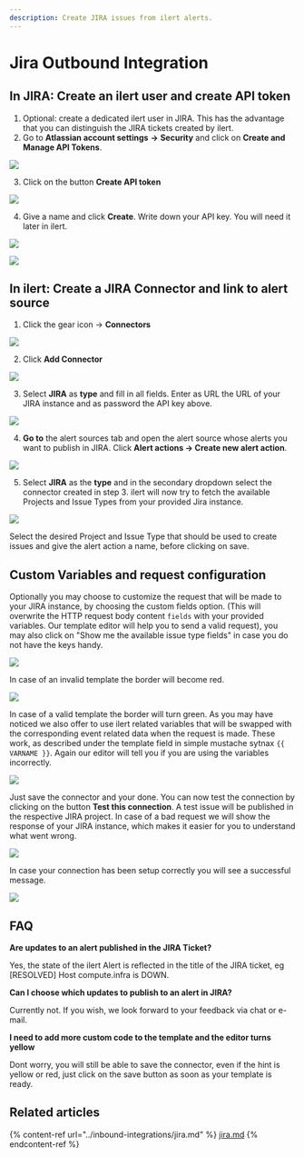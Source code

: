 ```yaml
---
description: Create JIRA issues from ilert alerts.
---
```


# Jira Outbound Integration

## In JIRA: Create an ilert user and create API token <a href="#jira-preparation" id="jira-preparation"></a>

1. Optional: create a dedicated ilert user in JIRA. This has the advantage that you can distinguish the JIRA tickets created by ilert.
2. Go to **Atlassian account settings** **→** **Security** and click on **Create and Manage API Tokens**.

![](<../.gitbook/assets/Screenshot 2020-08-05 at 13.15.25.png>)

3. Click on the button **Create API token**

![](../.gitbook/assets/ji2.png)

4. Give a name and click **Create**. Write down your API key. You will need it later in ilert.

![](../.gitbook/assets/ji3.png)

![](../.gitbook/assets/ji4.png)

## In ilert: Create a JIRA Connector and link to alert source <a href="#create-alarm-source" id="create-alarm-source"></a>

1. Click the gear icon → **Connectors**

![](<../.gitbook/assets/go_to_connectors (6).png>)

2. Click **Add Connector**

![](<../.gitbook/assets/create_connector_button (5).png>)

3. Select **JIRA** as **type** and fill in all fields. Enter as URL the URL of your JIRA instance and as password the API key above.

![](<../.gitbook/assets/iLert (63).png>)

4. **Go to** the alert sources tab and open the alert source whose alerts you want to publish in JIRA. Click **Alert actions → Create new alert action**.

![](<../.gitbook/assets/new_incident_action (2).png>)

5. Select **JIRA** as the **type** and in the secondary dropdown select the connector created in step 3. ilert will now try to fetch the available Projects and Issue Types from your provided Jira instance.

![](<../.gitbook/assets/iLert (60).png>)

Select the desired Project and Issue Type that should be used to create issues and give the alert action a name, before clicking on save.

## Custom Variables and request configuration <a href="#custom" id="custom"></a>

Optionally you may choose to customize the request that will be made to your JIRA instance, by choosing the custom fields option. (This will overwrite the HTTP request body content `fields` with your provided variables. Our template editor will help you to send a valid request), you may also click on "Show me the available issue type fields" in case you do not have the keys handy.

![](../.gitbook/assets/ji10.png)

In case of an invalid template the border will become red.

![](../.gitbook/assets/ji11.png)

In case of a valid template the border will turn green. As you may have noticed we also offer to use ilert related variables that will be swapped with the corresponding event related data when the request is made. These work, as described under the template field in simple mustache sytnax `{{ VARNAME }}`. Again our editor will tell you if you are using the variables incorrectly.

![](../.gitbook/assets/ji12.png)

Just save the connector and your done. You can now test the connection by clicking on the button **Test this connection**. A test issue will be published in the respective JIRA project. In case of a bad request we will show the response of your JIRA instance, which makes it easier for you to understand what went wrong.

![](<../.gitbook/assets/iLert (61).png>)

In case your connection has been setup correctly you will see a successful message.

![](../.gitbook/assets/ji14.png)

## FAQ <a href="#faq" id="faq"></a>

**Are updates to an alert published in the JIRA Ticket?**

Yes, the state of the ilert Alert is reflected in the title of the JIRA ticket, eg \[RESOLVED] Host compute.infra is DOWN.

**Can I choose which updates to publish to an alert in JIRA?**

Currently not. If you wish, we look forward to your feedback via chat or e-mail.

**I need to add more custom code to the template and the editor turns yellow**

Dont worry, you will still be able to save the connector, even if the hint is yellow or red, just click on the save button as soon as your template is ready.



## Related articles

{% content-ref url="../inbound-integrations/jira.md" %}
[jira.md](../inbound-integrations/jira.md)
{% endcontent-ref %}
